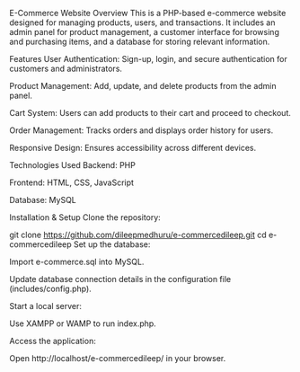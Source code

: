 E-Commerce Website
Overview
This is a PHP-based e-commerce website designed for managing products, users, and transactions. It includes an admin panel for product management, a customer interface for browsing and purchasing items, and a database for storing relevant information.

Features
User Authentication: Sign-up, login, and secure authentication for customers and administrators.

Product Management: Add, update, and delete products from the admin panel.

Cart System: Users can add products to their cart and proceed to checkout.

Order Management: Tracks orders and displays order history for users.

Responsive Design: Ensures accessibility across different devices.

Technologies Used
Backend: PHP

Frontend: HTML, CSS, JavaScript

Database: MySQL

Installation & Setup
Clone the repository:

git clone https://github.com/dileepmedhuru/e-commercedileep.git
cd e-commercedileep
Set up the database:

Import e-commerce.sql into MySQL.

Update database connection details in the configuration file (includes/config.php).

Start a local server:

Use XAMPP or WAMP to run index.php.

Access the application:

Open http://localhost/e-commercedileep/ in your browser.
